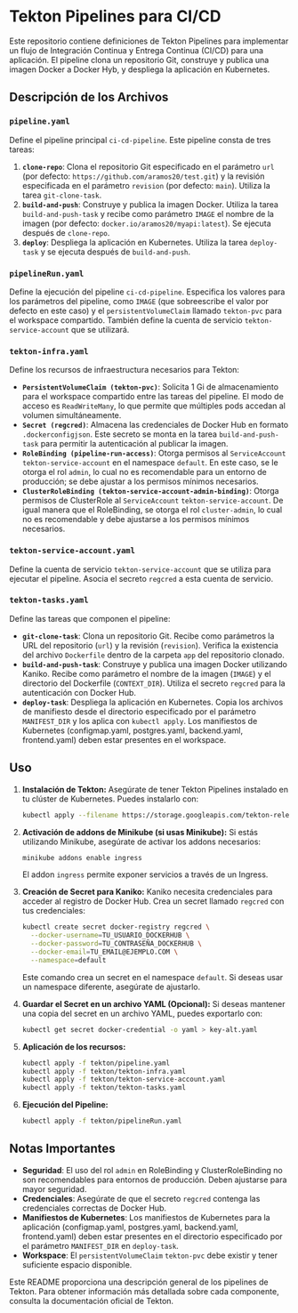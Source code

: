 # Tekton Pipelines para CI/CD

Este repositorio contiene definiciones de Tekton Pipelines para implementar un flujo de Integración Continua y Entrega Continua (CI/CD) para una aplicación.  El pipeline clona un repositorio Git, construye y publica una imagen Docker a Docker Hyb, y despliega la aplicación en Kubernetes.

## Descripción de los Archivos

### `pipeline.yaml`

Define el pipeline principal `ci-cd-pipeline`. Este pipeline consta de tres tareas:

1.  **`clone-repo`**: Clona el repositorio Git especificado en el parámetro `url` (por defecto: `https://github.com/aramos20/test.git`) y la revisión especificada en el parámetro `revision` (por defecto: `main`). Utiliza la tarea `git-clone-task`.
2.  **`build-and-push`**: Construye y publica la imagen Docker. Utiliza la tarea `build-and-push-task` y recibe como parámetro `IMAGE` el nombre de la imagen (por defecto: `docker.io/aramos20/myapi:latest`). Se ejecuta después de `clone-repo`.
3.  **`deploy`**: Despliega la aplicación en Kubernetes. Utiliza la tarea `deploy-task` y se ejecuta después de `build-and-push`.

### `pipelineRun.yaml`

Define la ejecución del pipeline `ci-cd-pipeline`.  Especifica los valores para los parámetros del pipeline, como `IMAGE` (que sobreescribe el valor por defecto en este caso) y el `persistentVolumeClaim` llamado `tekton-pvc` para el workspace compartido.  También define la cuenta de servicio `tekton-service-account` que se utilizará.

### `tekton-infra.yaml`

Define los recursos de infraestructura necesarios para Tekton:

*   **`PersistentVolumeClaim (tekton-pvc)`**:  Solicita 1 Gi de almacenamiento para el workspace compartido entre las tareas del pipeline.  El modo de acceso es `ReadWriteMany`, lo que permite que múltiples pods accedan al volumen simultáneamente.
*   **`Secret (regcred)`**: Almacena las credenciales de Docker Hub en formato `.dockerconfigjson`.  Este secreto se monta en la tarea `build-and-push-task` para permitir la autenticación al publicar la imagen.
*   **`RoleBinding (pipeline-run-access)`**: Otorga permisos al `ServiceAccount` `tekton-service-account` en el namespace `default`. En este caso, se le otorga el rol `admin`, lo cual no es recomendable para un entorno de producción; se debe ajustar a los permisos mínimos necesarios.
*   **`ClusterRoleBinding (tekton-service-account-admin-binding)`**: Otorga permisos de ClusterRole al `ServiceAccount` `tekton-service-account`. De igual manera que el RoleBinding, se otorga el rol `cluster-admin`, lo cual no es recomendable y debe ajustarse a los permisos mínimos necesarios.

### `tekton-service-account.yaml`

Define la cuenta de servicio `tekton-service-account` que se utiliza para ejecutar el pipeline.  Asocia el secreto `regcred` a esta cuenta de servicio.

### `tekton-tasks.yaml`

Define las tareas que componen el pipeline:

*   **`git-clone-task`**: Clona un repositorio Git.  Recibe como parámetros la URL del repositorio (`url`) y la revisión (`revision`).  Verifica la existencia del archivo `Dockerfile` dentro de la carpeta `app` del repositorio clonado.
*   **`build-and-push-task`**: Construye y publica una imagen Docker utilizando Kaniko. Recibe como parámetro el nombre de la imagen (`IMAGE`) y el directorio del Dockerfile (`CONTEXT_DIR`). Utiliza el secreto `regcred` para la autenticación con Docker Hub.
*   **`deploy-task`**: Despliega la aplicación en Kubernetes.  Copia los archivos de manifiesto desde el directorio especificado por el parámetro `MANIFEST_DIR` y los aplica con `kubectl apply`.  Los manifiestos de Kubernetes (configmap.yaml, postgres.yaml, backend.yaml, frontend.yaml) deben estar presentes en el workspace.

## Uso

1.  **Instalación de Tekton:** Asegúrate de tener Tekton Pipelines instalado en tu clúster de Kubernetes. Puedes instalarlo con:

    ```bash
    kubectl apply --filename https://storage.googleapis.com/tekton-releases/pipeline/latest/release.yaml
    ```

2.  **Activación de addons de Minikube (si usas Minikube):** Si estás utilizando Minikube, asegúrate de activar los addons necesarios:

    ```bash
    minikube addons enable ingress
    ```

    El addon `ingress` permite exponer servicios a través de un Ingress.

3.  **Creación de Secret para Kaniko:** Kaniko necesita credenciales para acceder al registro de Docker Hub. Crea un secret llamado `regcred` con tus credenciales:

    ```bash
    kubectl create secret docker-registry regcred \
      --docker-username=TU_USUARIO_DOCKERHUB \
      --docker-password=TU_CONTRASEÑA_DOCKERHUB \
      --docker-email=TU_EMAIL@EJEMPLO.COM \
      --namespace=default
    ```

    Este comando crea un secret en el namespace `default`. Si deseas usar un namespace diferente, asegúrate de ajustarlo.

4.  **Guardar el Secret en un archivo YAML (Opcional):** Si deseas mantener una copia del secret en un archivo YAML, puedes exportarlo con:

    ```bash
    kubectl get secret docker-credential -o yaml > key-alt.yaml
    ```

5.  **Aplicación de los recursos:**

    ```bash
    kubectl apply -f tekton/pipeline.yaml
    kubectl apply -f tekton/tekton-infra.yaml
    kubectl apply -f tekton/tekton-service-account.yaml
    kubectl apply -f tekton/tekton-tasks.yaml
    ```

6.  **Ejecución del Pipeline:**

    ```bash
    kubectl apply -f tekton/pipelineRun.yaml
    ```

## Notas Importantes

*   **Seguridad**:  El uso del rol `admin` en RoleBinding y ClusterRoleBinding no son recomendables para entornos de producción.  Deben ajustarse para mayor seguridad.
*   **Credenciales**: Asegúrate de que el secreto `regcred` contenga las credenciales correctas de Docker Hub.
*   **Manifiestos de Kubernetes**: Los manifiestos de Kubernetes para la aplicación (configmap.yaml, postgres.yaml, backend.yaml, frontend.yaml) deben estar presentes en el directorio especificado por el parámetro `MANIFEST_DIR` en `deploy-task`.
*   **Workspace**: El `persistentVolumeClaim` `tekton-pvc` debe existir y tener suficiente espacio disponible.

Este README proporciona una descripción general de los pipelines de Tekton.  Para obtener información más detallada sobre cada componente, consulta la documentación oficial de Tekton.